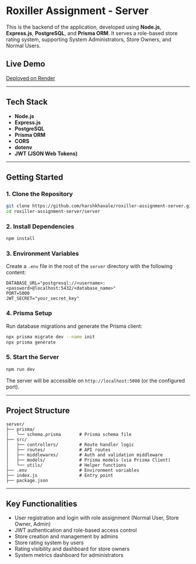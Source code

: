 
# Roxiller Assignment - Server

This is the backend of the application, developed using **Node.js**, **Express.js**, **PostgreSQL**, and **Prisma ORM**. It serves a role-based store rating system, supporting System Administrators, Store Owners, and Normal Users.

## Live Demo

[Deployed on Render](https://roxiler-assignment-server-5uzz.onrender.com/)

---

## Tech Stack

* **Node.js**
* **Express.js**
* **PostgreSQL**
* **Prisma ORM**
* **CORS**
* **dotenv**
* **JWT (JSON Web Tokens)**

---

## Getting Started

### 1. Clone the Repository

```bash
git clone https://github.com/harshkhavale/roxiller-assignment-server.git
cd roxiller-assignment-server/server
```

### 2. Install Dependencies

```bash
npm install
```

### 3. Environment Variables

Create a `.env` file in the root of the `server` directory with the following content:

```env
DATABASE_URL="postgresql://<username>:<password>@localhost:5432/<database_name>"
PORT=5000
JWT_SECRET="your_secret_key"
```


### 4. Prisma Setup

Run database migrations and generate the Prisma client:

```bash
npx prisma migrate dev --name init
npx prisma generate
```

### 5. Start the Server

```bash
npm run dev
```

The server will be accessible on `http://localhost:5000` (or the configured port).

---

## Project Structure

```
server/
├── prisma/
│   └── schema.prisma       # Prisma schema file
├── src/
│   ├── controllers/        # Route handler logic
│   ├── routes/             # API routes
│   ├── middlewares/        # Auth and validation middleware
│   ├── models/             # Prisma models (via Prisma Client)
│   └── utils/              # Helper functions
├── .env                    # Environment variables
├── index.js                # Entry point
├── package.json
```

---

## Key Functionalities

* User registration and login with role assignment (Normal User, Store Owner, Admin)
* JWT authentication and role-based access control
* Store creation and management by admins
* Store rating system by users
* Rating visibility and dashboard for store owners
* System metrics dashboard for administrators


